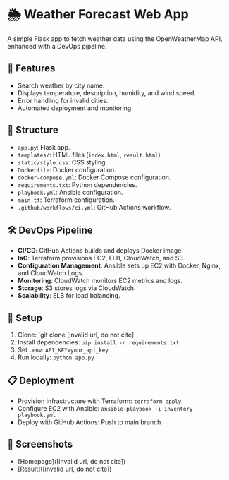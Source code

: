 # 🌦️ Weather Forecast Web App

A simple Flask app to fetch weather data using the OpenWeatherMap API, enhanced with a DevOps pipeline.

## 🚀 Features
- Search weather by city name.
- Displays temperature, description, humidity, and wind speed.
- Error handling for invalid cities.
- Automated deployment and monitoring.

## 📁 Structure
- `app.py`: Flask app.
- `templates/`: HTML files (`index.html`, `result.html`).
- `static/style.css`: CSS styling.
- `Dockerfile`: Docker configuration.
- `docker-compose.yml`: Docker Compose configuration.
- `requirements.txt`: Python dependencies.
- `playbook.yml`: Ansible configuration.
- `main.tf`: Terraform configuration.
- `.github/workflows/ci.yml`: GitHub Actions workflow.

## 🛠️ DevOps Pipeline
- **CI/CD**: GitHub Actions builds and deploys Docker image.
- **IaC**: Terraform provisions EC2, ELB, CloudWatch, and S3.
- **Configuration Management**: Ansible sets up EC2 with Docker, Nginx, and CloudWatch Logs.
- **Monitoring**: CloudWatch monitors EC2 metrics and logs.
- **Storage**: S3 stores logs via CloudWatch.
- **Scalability**: ELB for load balancing.

## 🔐 Setup
1. Clone: `git clone [invalid url, do not cite]
2. Install dependencies: `pip install -r requirements.txt`
3. Set `.env`: `API_KEY=your_api_key`
4. Run locally: `python app.py`

## 📋 Deployment
- Provision infrastructure with Terraform: `terraform apply`
- Configure EC2 with Ansible: `ansible-playbook -i inventory playbook.yml`
- Deploy with GitHub Actions: Push to main branch

## 📸 Screenshots
- [Homepage]([invalid url, do not cite])
- [Result]([invalid url, do not cite])